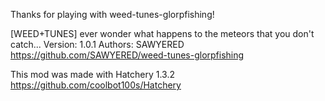 Thanks for playing with weed-tunes-glorpfishing!

[WEED+TUNES] ever wonder what happens to the meteors that you don't catch...
Version: 1.0.1
Authors: SAWYERED
https://github.com/SAWYERED/weed-tunes-glorpfishing

This mod was made with Hatchery 1.3.2
https://github.com/coolbot100s/Hatchery
